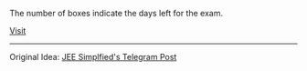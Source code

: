 The number of boxes indicate the days left for the exam.

[Visit](https://at-pyrix.github.io/JEE-counter/)

---

Original Idea: [JEE Simplfied's Telegram Post](https://at-pyrix.github.io/JEE-counter/)
